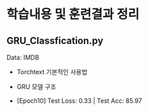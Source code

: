 # 학습내용 및 훈련결과 정리

## GRU_Classfication.py

Data: IMDB

* Torchtext 기본적인 사용법

* GRU 모델 구조 

* [Epoch10] Test Loss:  0.33 | Test Acc: 85.97